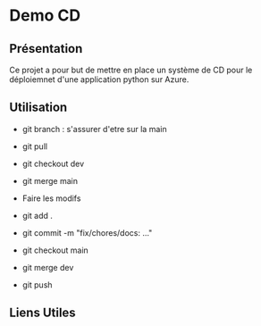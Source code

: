 # Demo CD 

## Présentation 

Ce projet a pour but de mettre en place un système de CD pour le déploiemnet d'une application python sur Azure.

## Utilisation 

- git branch : s'assurer d'etre sur la main
- git pull

- git checkout dev
- git merge main

- Faire les modifs
- git add .
- git commit -m "fix/chores/docs: ..."
- git checkout main
- git merge dev
- git push

## Liens Utiles 
